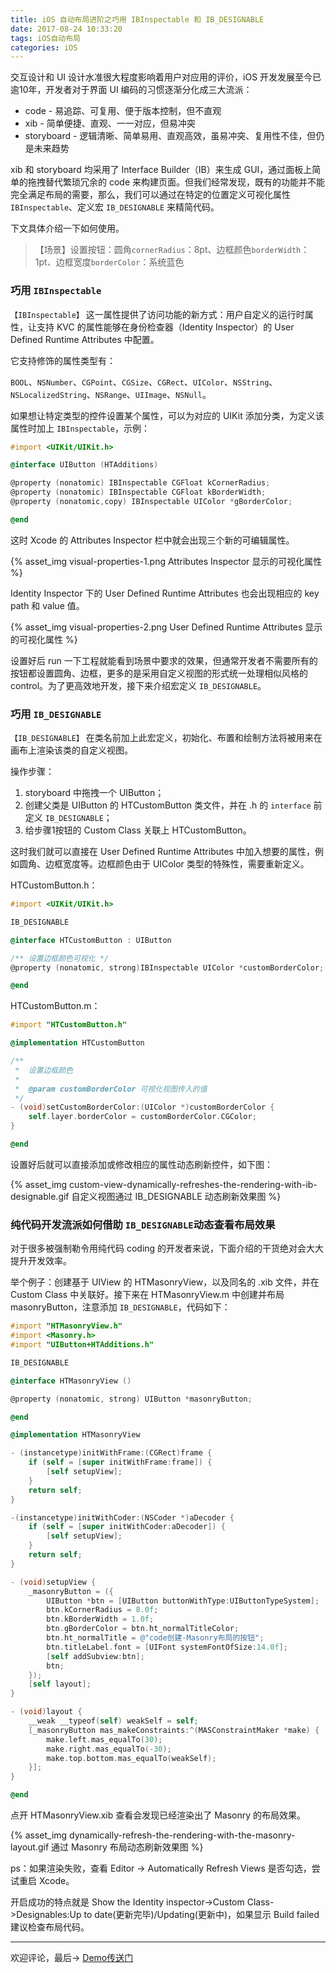 ```yaml
---
title: iOS 自动布局进阶之巧用 IBInspectable 和 IB_DESIGNABLE
date: 2017-08-24 10:33:20
tags: iOS自动布局
categories: iOS
---
```


交互设计和 UI 设计水准很大程度影响着用户对应用的评价，iOS 开发发展至今已逾10年，开发者对于界面 UI 编码的习惯逐渐分化成三大流派：

<!--more-->

- code - 易追踪、可复用、便于版本控制，但不直观
- xib - 简单便捷、直观、一一对应，但易冲突
- storyboard - 逻辑清晰、简单易用、直观高效，虽易冲突、复用性不佳，但仍是未来趋势

xib 和 storyboard 均采用了 Interface Builder（IB）来生成 GUI，通过面板上简单的拖拽替代繁琐冗余的 code 来构建页面。但我们经常发现，既有的功能并不能完全满足布局的需要，那么，我们可以通过在特定的位置定义可视化属性 `IBInspectable`、定义宏 `IB_DESIGNABLE` 来精简代码。

下文具体介绍一下如何使用。

>【场景】设置按钮：圆角`cornerRadius`：8pt、边框颜色`borderWidth`：1pt、边框宽度`borderColor`：系统蓝色

### **巧用 `IBInspectable`**

`【IBInspectable】` 这一属性提供了访问功能的新方式：用户自定义的运行时属性，让支持 KVC 的属性能够在身份检查器（Identity Inspector）的 User Defined Runtime Attributes 中配置。

它支持修饰的属性类型有：

`BOOL`、`NSNumber`、`CGPoint`、`CGSize`、`CGRect`、`UIColor`、`NSString`、`NSLocalizedString`、`NSRange`、`UIImage`、`NSNull`。

如果想让特定类型的控件设置某个属性，可以为对应的 UIKit 添加分类，为定义该属性时加上 `IBInspectable`，示例：

```objective-c
#import <UIKit/UIKit.h>

@interface UIButton (HTAdditions)

@property (nonatomic) IBInspectable CGFloat kCornerRadius;
@property (nonatomic) IBInspectable CGFloat kBorderWidth;
@property (nonatomic,copy) IBInspectable UIColor *gBorderColor;

@end
```

这时 Xcode 的 Attributes Inspector 栏中就会出现三个新的可编辑属性。

{% asset_img visual-properties-1.png Attributes Inspector 显示的可视化属性 %}

Identity Inspector 下的 User Defined Runtime Attributes 也会出现相应的 key path 和 value 值。

{% asset_img visual-properties-2.png User Defined Runtime Attributes 显示的可视化属性 %}

设置好后 run 一下工程就能看到场景中要求的效果，但通常开发者不需要所有的按钮都设置圆角、边框，更多的是采用自定义视图的形式统一处理相似风格的 control。为了更高效地开发，接下来介绍宏定义 `IB_DESIGNABLE`。

### **巧用 `IB_DESIGNABLE`**

`【IB_DESIGNABLE】` 在类名前加上此宏定义，初始化、布置和绘制方法将被用来在画布上渲染该类的自定义视图。

操作步骤：
1. storyboard 中拖拽一个 UIButton；
2. 创建父类是 UIButton 的 HTCustomButton 类文件，并在 .h 的 `interface` 前定义 `IB_DESIGNABLE`；
3. 给步骤1按钮的 Custom Class 关联上 HTCustomButton。

这时我们就可以直接在 User Defined Runtime Attributes 中加入想要的属性，例如圆角、边框宽度等。边框颜色由于 UIColor 类型的特殊性，需要重新定义。

HTCustomButton.h：

```objective-c
#import <UIKit/UIKit.h>

IB_DESIGNABLE

@interface HTCustomButton : UIButton

/** 设置边框颜色可视化 */
@property (nonatomic, strong)IBInspectable UIColor *customBorderColor;

@end
```
HTCustomButton.m：
```objective-c
#import "HTCustomButton.h"

@implementation HTCustomButton

/**
 *  设置边框颜色
 *
 *  @param customBorderColor 可视化视图传入的值
 */
- (void)setCustomBorderColor:(UIColor *)customBorderColor {
    self.layer.borderColor = customBorderColor.CGColor;
}

@end
```
设置好后就可以直接添加或修改相应的属性动态刷新控件，如下图：

{% asset_img custom-view-dynamically-refreshes-the-rendering-with-ib-designable.gif 自定义视图通过 IB_DESIGNABLE 动态刷新效果图 %}

### **纯代码开发流派如何借助 `IB_DESIGNABLE`动态查看布局效果**

对于很多被强制勒令用纯代码 coding 的开发者来说，下面介绍的干货绝对会大大提升开发效率。

举个例子：创建基于 UIView 的 HTMasonryView，以及同名的 .xib 文件，并在 Custom Class 中关联好。接下来在 HTMasonryView.m 中创建并布局 masonryButton，注意添加 `IB_DESIGNABLE`，代码如下：

```objective-c
#import "HTMasonryView.h"
#import <Masonry.h>
#import "UIButton+HTAdditions.h"

IB_DESIGNABLE

@interface HTMasonryView ()

@property (nonatomic, strong) UIButton *masonryButton;

@end

@implementation HTMasonryView

- (instancetype)initWithFrame:(CGRect)frame {
    if (self = [super initWithFrame:frame]) {
        [self setupView];
    }
    return self;
}

-(instancetype)initWithCoder:(NSCoder *)aDecoder {
    if (self = [super initWithCoder:aDecoder]) {
        [self setupView];
    }
    return self;
}

- (void)setupView {
    _masonryButton = ({
        UIButton *btn = [UIButton buttonWithType:UIButtonTypeSystem];
        btn.kCornerRadius = 8.0f;
        btn.kBorderWidth = 1.0f;
        btn.gBorderColor = btn.ht_normalTitleColor;
        btn.ht_normalTitle = @"code创建-Masonry布局的按钮";
        btn.titleLabel.font = [UIFont systemFontOfSize:14.0f];
        [self addSubview:btn];
        btn;
    });
    [self layout];
}

- (void)layout {
    __weak __typeof(self) weakSelf = self;
    [_masonryButton mas_makeConstraints:^(MASConstraintMaker *make) {
        make.left.mas_equalTo(30);
        make.right.mas_equalTo(-30);
        make.top.bottom.mas_equalTo(weakSelf);
    }];
}

@end
```
点开 HTMasonryView.xib 查看会发现已经渲染出了 Masonry 的布局效果。

{% asset_img dynamically-refresh-the-rendering-with-the-masonry-layout.gif 通过 Masonry 布局动态刷新效果图 %}

ps：如果渲染失败，查看 Editor -> Automatically Refresh Views 是否勾选，尝试重启 Xcode。

开启成功的特点就是 Show the Identity inspector->Custom Class->Designables:Up to date(更新完毕)/Updating(更新中)，如果显示 Build failed 建议检查布局代码。

---

欢迎评论，最后-> [Demo传送门](https://github.com/fiteen/HTIBInspectableDemo)
